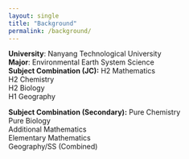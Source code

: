 ```yaml
---
layout: single
title: "Background"
permalink: /background/
---
```


**University**: Nanyang Technological University  
**Major**: Environmental Earth System Science  
**Subject Combination (JC):**
H2 Mathematics  
H2 Chemistry  
H2 Biology  
H1 Geography  

**Subject Combination (Secondary):**
Pure Chemistry  
Pure Biology  
Additional Mathematics  
Elementary Mathematics  
Geography/SS (Combined)  